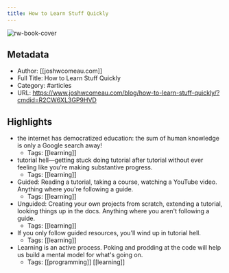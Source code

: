 ```yaml
---
title: How to Learn Stuff Quickly
---
```

![rw-book-cover](https://readwise-assets.s3.amazonaws.com/static/images/article2.74d541386bbf.png)

## Metadata
- Author: [[joshwcomeau.com]]
- Full Title: How to Learn Stuff Quickly
- Category: #articles
- URL: https://www.joshwcomeau.com/blog/how-to-learn-stuff-quickly/?cmdid=R2CW6XL3GP9HVD

## Highlights
- the internet has democratized education: the sum of human knowledge is only a Google search away!
    - Tags: [[learning]] 
- tutorial hell—getting stuck doing tutorial after tutorial without ever feeling like you're making substantive progress.
    - Tags: [[learning]] 
- Guided: Reading a tutorial, taking a course, watching a YouTube video. Anything where you're following a guide.
    - Tags: [[learning]] 
- Unguided: Creating your own projects from scratch, extending a tutorial, looking things up in the docs. Anything where you aren't following a guide.
    - Tags: [[learning]] 
- If you only follow guided resources, you'll wind up in tutorial hell.
    - Tags: [[learning]] 
- Learning is an active process. Poking and prodding at the code will help us build a mental model for what's going on.
    - Tags: [[programming]] [[learning]] 
